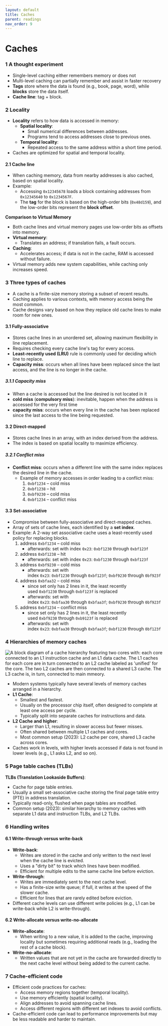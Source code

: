 ```yaml
---
layout: default
title: Caches
parent: readings
nav_order: 9
---
```

# Caches
### 1 A thought experiment
- Single-level caching either remembers memory or does not
- Multi-level caching can partially remember and assist in faster recovery
- **Tags** store where the data is found (e.g., book, page, word), while **blocks** store the data itself.
- **Cache line**: tag + block.

### 2 Locality
- **Locality** refers to how data is accessed in memory:
    - **Spatial locality**:
        - Small numerical differences between addresses.
        - Programs tend to access addresses close to previous ones.
    - **Temporal locality**:
        - Repeated access to the same address within a short time period.
- Caches are optimized for spatial and temporal locality.
#### 2.1 Cache line
- When caching memory, data from nearby addresses is also cached, based on spatial locality.
- Example:
    - Accessing `0x12345678` loads a block containing addresses from `0x12345640` to `0x1234567F`.
    - The **tag** for the block is based on the high-order bits (`0x48d159`), and the low-order bits represent the **block offset**.

**Comparison to Virtual Memory**
- Both cache lines and virtual memory pages use low-order bits as offsets into memory.
- **Virtual memory**:
    - Translates an address; if translation fails, a fault occurs.
- **Caching**:
    - Accelerates access; if data is not in the cache, RAM is accessed without failure.
- Virtual memory adds new system capabilities, while caching only increases speed.

### 3 Three types of caches
- A cache is a finite-size memory storing a subset of recent results.
- Caching applies to various contexts, with memory access being the most common.
- Cache designs vary based on how they replace old cache lines to make room for new ones.
#### 3.1 Fully-associative
- Stores cache lines in an unordered set, allowing maximum flexibility in line replacement.
- Requires checking every cache line's tag for every access.
- **Least-recently used (LRU)** rule is commonly used for deciding which line to replace.
- **Capacity miss**: occurs when all lines have been replaced since the last access, and the line is no longer in the cache.
##### 3.1.1 Capacity miss
- When a cache is accessed but the line desired is not located in it
- **cold miss** (**compulsory miss**): inevitable, happen when the address is accessed for the very first time
- **capacity miss**: occurs when every line in the cache has been replaced since the last access to the line being requested.
#### 3.2 Direct-mapped
- Stores cache lines in an array, with an index derived from the address.
- The index is based on spatial locality to maximize efficiency.
##### 3.2.1 Conflict miss
- **Conflict miss**: occurs when a different line with the same index replaces the desired line in the cache.
    - Example of memory accesses in order leading to a conflict miss:
        1. `0xbf1234` – cold miss
        2. `0xbf1238` – hit
        3. `0xbf9230` – cold miss
        4. `0xbf1234` – conflict miss
#### 3.3 Set-associative
- Compromise between fully-associative and direct-mapped caches.
- Array of sets of cache lines, each identified by a **set index**.
- Example: A 2-way set associative cache uses a least-recently used policy for replacing blocks.
	1. address `0xbf1234` – cold miss
	    - afterwards: set with index `0x23`: `0xbf1230` through `0xbf123f`
	2. address `0xbf1238` – hit
	    - afterwards: set with index `0x23`: `0xbf1230` through `0xbf123f`
	3. address `0xbf9230` – cold miss
	    - afterwards: set with index `0x23`: `0xbf1230` through `0xbf123f`; `0xbf9230` through `0bf923f`
	4. address `0xbfaa32` – cold miss
	    - since set only has 2 lines in it, the least recently used `0xbf1230` through `0xbf123f` is replaced
	    - afterwards: set with index `0x23`: `0xbfaa30` through `0xbfaa3f`; `0xbf9230` through `0bf923f`
	5. address `0xbf1234` – conflict miss
	    - since set only has 2 lines in it, the least recently used `0xbf9230` through `0xb9123f` is replaced
	    - afterwards: set with index `0x23`: `0xbfaa30` through `0xbfaa3f`; `0xbf1230` through `0bf123f`

### 4 Hierarchies of memory caches

![A block diagram of a cache hierarchy featuring two cores with: each core connected to an L1 instruction cache and an L1 data cache. The L1 caches for each core are in turn connected to an L2 cache labeled as 'unified' for the core. The two L2 caches are then connected to a shared L3 cache. The L3 cache is, in turn, connected to main mmeory.](https://www.cs.virginia.edu/~cr4bd/3130/F2024/readings/cache-hierarchy.svg)

- Modern systems typically have several levels of memory caches arranged in a hierarchy.
- **L1 Cache**:
    - Smallest and fastest.
    - Usually on the processor chip itself, often designed to complete at least one access per cycle.
    - Typically split into separate caches for instructions and data.
- **L2 Cache and higher**:
    - Larger than L1, resulting in slower access but fewer misses.
    - Often shared between multiple L1 caches and cores.
    - Most common setup (2023): L2 cache per core, shared L3 cache across cores.
- Caches work in levels, with higher levels accessed if data is not found in lower levels (e.g., L1 asks L2, and so on).
### 5 Page table caches (TLBs)
**TLBs (Translation Lookaside Buffers)**:
- Cache for page table entries.
- Usually a small set-associative cache storing the final page table entry (PTE) in address translation.
- Typically read-only, flushed when page tables are modified.
- Common setup (2023): similar hierarchy to memory caches with separate L1 data and instruction TLBs, and L2 TLBs.
### 6 Handling writes

#### 6.1 Write-through versus write-back
- **Write-back**:
    - Writes are stored in the cache and only written to the next level when the cache line is evicted.
    - Uses a "dirty bit" to track which lines have been modified.
    - Efficient for multiple edits to the same cache line before eviction.
- **Write-through**:
    - Writes are immediately sent to the next cache level.
    - Has a finite-size write queue; if full, it writes at the speed of the slower cache.
    - Efficient for lines that are rarely edited before eviction.
- Different cache levels can use different write policies (e.g., L1 can be write-back while L2 is write-through).
#### 6.2 Write-allocate versus write-no-allocate
- **Write-allocate**:
    - When writing to a new value, it is added to the cache, improving locality but sometimes requiring additional reads (e.g., loading the rest of a cache block).
- **Write-no-allocate**:
    - Written values that are not yet in the cache are forwarded directly to the next cache level without being added to the current cache.
### 7 Cache-efficient code
- Efficient code practices for caches:
    - Access memory regions together (temporal locality).
    - Use memory efficiently (spatial locality).
    - Align addresses to avoid spanning cache lines.
    - Access different regions with different set indexes to avoid conflicts.
- Cache-efficient code can lead to performance improvements but may be less readable and harder to maintain.